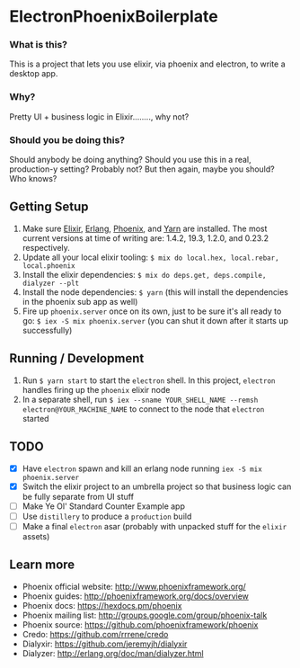 # ElectronPhoenixBoilerplate

### What is this?
This is a project that lets you use elixir, via phoenix and electron, to write a desktop app.

### Why?
Pretty UI + business logic in Elixir........, why not?

### Should you be doing this?
Should anybody be doing anything? Should you use this in a real, production-y setting? Probably not? But then again, maybe you should? Who knows?

## Getting Setup
  1. Make sure [Elixir](http://elixir-lang.org/install.html), [Erlang](http://www.erlang.org/downloads), [Phoenix](http://www.phoenixframework.org/docs/installation), and [Yarn](https://yarnpkg.com/en/docs/install) are installed. The most current versions at time of writing are: 1.4.2, 19.3, 1.2.0, and 0.23.2 respectively.
  2. Update all your local elixir tooling: `$ mix do local.hex, local.rebar, local.phoenix`
  3. Install the elixir dependencies: `$ mix do deps.get, deps.compile, dialyzer --plt`
  4. Install the node dependencies: `$ yarn` (this will install the dependencies in the phoenix sub app as well)
  5. Fire up `phoenix.server` once on its own, just to be sure it's all ready to go: `$ iex -S mix phoenix.server` (you can shut it down after it starts up successfully)

## Running / Development
  1. Run `$ yarn start` to start the `electron` shell. In this project, `electron` handles firing up the `phoenix` elixir node
  2. In a separate shell, run `$ iex --sname YOUR_SHELL_NAME --remsh electron@YOUR_MACHINE_NAME` to connect to the node that `electron` started

## TODO
  - [x] Have `electron` spawn and kill an erlang node running `iex -S mix phoenix.server`
  - [x] Switch the elixir project to an umbrella project so that business logic can be fully separate from UI stuff
  - [ ] Make Ye Ol' Standard Counter Example app
  - [ ] Use `distillery` to produce a `production` build
  - [ ] Make a final `electron` asar (probably with unpacked stuff for the `elixir` assets)

## Learn more
  * Phoenix official website: http://www.phoenixframework.org/
  * Phoenix guides: http://phoenixframework.org/docs/overview
  * Phoenix docs: https://hexdocs.pm/phoenix
  * Phoenix mailing list: http://groups.google.com/group/phoenix-talk
  * Phoenix source: https://github.com/phoenixframework/phoenix
  * Credo: https://github.com/rrrene/credo
  * Dialyxir: https://github.com/jeremyjh/dialyxir
  * Dialyzer: http://erlang.org/doc/man/dialyzer.html
